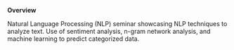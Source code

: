 **Overview**

Natural Language Processing (NLP) seminar showcasing NLP techniques to analyze text. Use of sentiment analysis, n-gram network analysis, and machine learning to predict categorized data.
